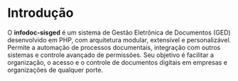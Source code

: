 # Introdução

O **infodoc-sisged** é um sistema de Gestão Eletrônica de Documentos (GED) desenvolvido em PHP, com arquitetura modular, extensível e personalizável. Permite a automação de processos documentais, integração com outros sistemas e controle avançado de permissões. Seu objetivo é facilitar a organização, o acesso e o controle de documentos digitais em empresas e organizações de qualquer porte.
